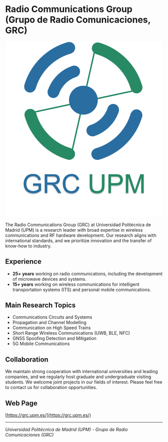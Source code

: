 # Radio Communications Group (Grupo de Radio Comunicaciones, GRC)

![GRC UPM Logo](Logo.png)

The Radio Communications Group (GRC) at Universidad Politécnica de Madrid (UPM) is a research leader with broad expertise in wireless communications and RF hardware development. Our research aligns with international standards, and we prioritize innovation and the transfer of know-how to industry.

## Experience

- **25+ years** working on radio communications, including the development of microwave devices and systems.
- **15+ years** working on wireless communications for intelligent transportation systems (ITS) and personal mobile communications.

## Main Research Topics

- Communications Circuits and Systems
- Propagation and Channel Modelling
- Communication on High Speed Trains
- Short Range Wireless Communications (UWB, BLE, NFC)
- GNSS Spoofing Detection and Mitigation
- 5G Mobile Communications

## Collaboration

We maintain strong cooperation with international universities and leading companies, and we regularly host graduate and undergraduate visiting students. We welcome joint projects in our fields of interest. Please feel free to contact us for collaboration opportunities.

## Web Page

[https://grc.upm.es/](https://grc.upm.es/)

---
*Universidad Politécnica de Madrid (UPM) - Grupo de Radio Comunicaciones (GRC)*
